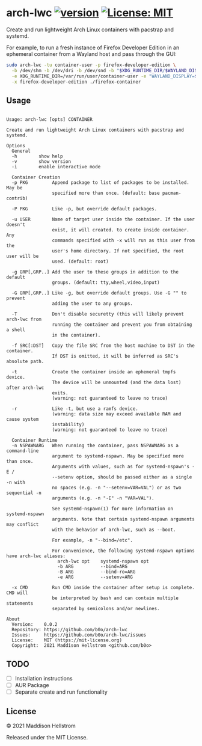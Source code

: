 # arch-lwc [![version](https://img.shields.io/github/v/tag/b0o/arch-lwc?style=flat&color=yellow&label=version&sort=semver)](https://github.com/b0o/arch-lwc/releases) [![License: MIT](https://img.shields.io/github/license/b0o/arch-lwc?style=flat&color=green)](https://opensource.org/licenses/MIT)

Create and run lightweight Arch Linux containers with pacstrap and systemd.

For example, to run a fresh instance of Firefox Developer Edition in an
ephemeral container from a Wayland host and pass through the GUI:

```sh
sudo arch-lwc -tu container-user -p firefox-developer-edition \
  -b /dev/shm -b /dev/dri -b /dev/snd -b "$XDG_RUNTIME_DIR/$WAYLAND_DISPLAY:/var/run/user/container-user/$WAYLAND_DISPLAY" \
  -e XDG_RUNTIME_DIR=/var/run/user/container-user -e "WAYLAND_DISPLAY=$WAYLAND_DISPLAY" -e MOZ_ENABLE_WAYLAND=1 \
  -x firefox-developer-edition ./firefox-container
```

## Usage

<!-- USAGE -->

```

Usage: arch-lwc [opts] CONTAINER

Create and run lightweight Arch Linux containers with pacstrap and systemd.

Options
  General
  -h        show help
  -v        show version
  -i        enable interactive mode

  Container Creation
  -p PKG         Append package to list of packages to be installed. May be
                 specified more than once. (default: base pacman-contrib)

  -P PKG         Like -p, but override default packages.

  -u USER        Name of target user inside the container. If the user doesn't
                 exist, it will created. to create inside container. Any
                 commands specified with -x will run as this user from the
                 user's home directory. If not specified, the root user will be
                 used. (default: root)

  -g GRP[,GRP..] Add the user to these groups in addition to the default
                 groups. (default: tty,wheel,video,input)

  -G GRP[,GRP..] Like -g, but override default groups. Use -G "" to prevent
                 adding the user to any groups.

  -T             Don't disable securetty (this will likely prevent arch-lwc from
                 running the container and prevent you from obtaining a shell
                 in the container).

  -f SRC[:DST]   Copy the file SRC from the host machine to DST in the container.
                 If DST is omitted, it will be inferred as SRC's absolute path.

  -t             Create the container inside an ephemeral tmpfs device.
                 The device will be unmounted (and the data lost) after arch-lwc
                 exits.
                 (warning: not guaranteed to leave no trace)

  -r             Like -t, but use a ramfs device.
                 (warning: data size may exceed available RAM and cause system
                 instability)
                 (warning: not guaranteed to leave no trace)

  Container Runtime
  -n NSPAWNARG   When running the container, pass NSPAWNARG as a command-line
                 argument to systemd-nspawn. May be specified more than once.
                 Arguments with values, such as for systemd-nspawn's -E /
                 --setenv option, should be passed either as a single -n with
                 no spaces (e.g. -n "--setenv=VAR=VAL") or as two sequential -n
                 arguments (e.g. -n "-E" -n "VAR=VAL").

                 See systemd-nspawn(1) for more information on systemd-nspawn
                 arguments. Note that certain systemd-nspawn arguments may conflict
                 with the behavior of arch-lwc, such as --boot.

                 For example, -n "--bind=/etc".

                 For convenience, the following systemd-nspawn options have arch-lwc aliases:
                   arch-lwc opt    systemd-nspawn opt
                   -b ARG          --bind=ARG
                   -B ARG          --bind-ro=ARG
                   -e ARG          --setenv=ARG

  -x CMD         Run CMD inside the container after setup is complete. CMD will
                 be interpreted by bash and can contain multiple statements
                 separated by semicolons and/or newlines.

About
  Version:    0.0.2
  Repository: https://github.com/b0o/arch-lwc
  Issues:     https://github.com/b0o/arch-lwc/issues
  License:    MIT (https://mit-license.org)
  Copyright:  2021 Maddison Hellstrom <github.com/b0o>

```

<!-- /USAGE -->

## TODO

- [ ] Installation instructions
- [ ] AUR Package
- [ ] Separate create and run functionality

## License

<!-- LICENSE -->

&copy; 2021 Maddison Hellstrom

Released under the MIT License.

<!-- /LICENSE -->
